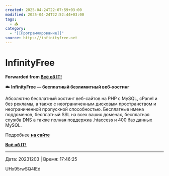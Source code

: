 ```yaml
---
created: 2025-04-24T22:07:59+03:00
modified: 2025-04-24T22:52:44+03:00
tags:
  - 📥
category:
  - "[[Программирование]]"
source: https://infinityfree.net
---
```


# InfinityFree

**Forwarded from [Всë об IT!](https://t.me/vseo_ob_it/624)**

☁️ **InfinityFree — бесплатный безлимитный веб-хостинг**

Абсолютно бесплатный хостинг веб-сайтов на PHP с MySQL, cPanel и без рекламы, а также с неограниченным дисковым пространством и неограниченной пропускной способностью. Бесплатные имена поддоменов, бесплатный SSL на всех ваших доменах, бесплатная служба DNS а также полная поддержка .htaccess и 400 баз данных MySQL.

Подробнее[ **на сайте**](https://infinityfree.net/) 

[**Всë об IT!**](https://t.me/vse_obIT)

---

Дата: 20231203 | Время: 17:46:25


UHx95rwSQ4IEd